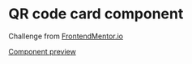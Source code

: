 # QR code card component

Challenge from [FrontendMentor.io](https://www.frontendmentor.io/)

[Component preview](https://github.com/mbondokic/QR_code_card/public)
